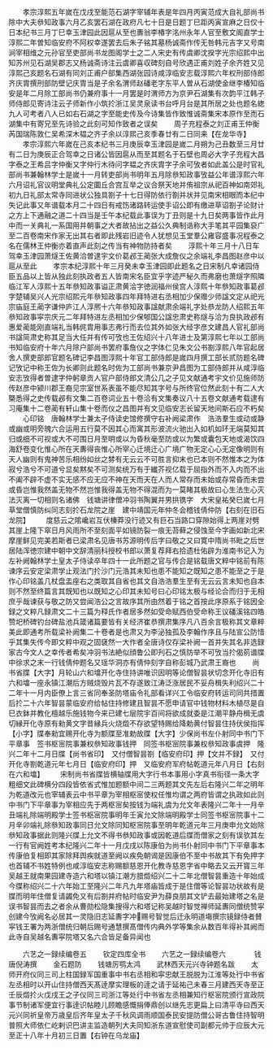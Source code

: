 <!-- { "loadSidebar": true } -->
　　孝宗淳熙五年嵗在戊戌至能范石湖字宰辅年表是年四月丙寅范成大自礼部尚书除中大夫叅知政事六月乙亥罢石湖在政府凡七十日是日题丁巳距丙寅宣麻之日仅十日本纪书三月丁巳幸玉津园此因扈从至也夀翁李椿字洺州永年人官至敷文阁直学士淳熙二年曽知临安府不阿权幸遂罢去后朱子铭其墓杨诚斋作传无咎韩元吉字又号南涧宰相维之元孙官至吏部尚书龙图阁学士之二人宋史有传虞卿沈揆字光宗绍熙中出知苏州见石湖吴郡志又杨诚斋诗注云虞卿喜収碑刻自号欣遇正甫刘姓子余齐姓又见淳熙己亥题名石湖有同刘正甫户部集西湖张园诗咸淳临安志载淳熙六年权刑部侍郎齐庆胄撰刑部防壁记庆胄当是子余名渭师赵磻老字东平人曽从石湖使金继李椿知临安是年二月除工部尚书仍兼府事十一月罢是时渭师方为京尹石湖集有次韵平江韩子师侍郎见寄诗注云子师新作小筑扵浙江吴灵泉读书台呼月台是其所居之处也题名緫九人可考者八人已如右石湖之字至能史传及今诗集皆作致惟诚斋集宋本原作至而石湖集中有寄兄至先诗验之此刻可知作致者之误矣
　　周子充程泰之刘正甫王仲衡芮国瑞陈敦仁吴希深木韫之齐子余以淳熙己亥季春廿有二日同来【在龙华寺】
　　孝宗淳熙六年嵗在己亥本纪书三月庚辰幸玉津园是嵗二月朔为己丑数至三月廿有二日为庚辰正合驾幸之日诸公皆因扈从而至其题名于石壁也周必大字子充程大昌字泰之王希吕字仲衡又字仲行木待问字韫之齐庆胄字子余可攷者如此盖公是时官礼部尚书兼翰林学士是嵗十一月转吏部尚书明年五月除叅知政事攷益公年谱淳熙六年六月诏礼官议明堂典礼公定圜丘合宫互举之议合祭天地并侑祖宗从祀百神如南郊礼初九日礼部太常寺同进状公独具劄子十七日得防依行劄并状并见南宋相眼而本纪中失记此事又年谱载本月二十四日有戒饬诸路转运使手诏公即有缴进草诏劄子论财计之方上下通融之道二十四当是壬午本纪载此事误为丁丑则是十九日矣两事皆作此月中而一关典礼一系国用并朝事之大者故拈出之益公久典制诰称大手笔其平园集裒广至二百卷南宋作家无出其右者即此残岩旧迹令人犹想见玉堂羣公雍容盛事况程泰之名在儒林王仲衡亦着直声此刻之传当有神物防持者矣
　　淳熙十年三月十八日车驾幸玉津园萧燧王佐黄洽曽逮宇文价葛邲王蔺张大成詹仪之余端礼李昌图赵彦中以扈从至此
　　孝宗本纪淳熙十年三月癸未幸玉津园即此题名之日宋制凡幸诸园侍臣五品以上皆从独此刻执政者五人皆南宋名臣宜乎字迹严秘久而弗磨也萧燧字照隣临江军人淳熙十五年叅知政事谥正肃黄洽字徳润福州侯宫人淳熙十年叅知政事葛邲字楚辅吴兴人光宗绍熙元年叅知政事四年拜特进右丞相加少保赠少师諡文定从祀光宗庙庭王蔺字谦仲庐江人淳熈十六年叅知政事諡献肃余端礼字处恭龙防人绍熙五年叅知政事寜宗庆元二年拜特进左丞相加少保郇国公諡忠肃史称燧与洽为良执政邲有惠爱蔺能刚直端礼当韩侂胄用事志弗行而去位其外如张大经字彦文建昌人官礼部尚书諡简肃史称其足当大任并有传可攷也王佐绍兴十八年进士及第淳熙七年以工部尚书知临安府十年六月除户部尚书罢府事詹仪之字体仁见朱文公书劄淳熙八年官起居舍人撰吏部郎官题名碑记李昌图淳熙十年官工部侍郎是嵗四月撰工部长贰防题名碑记攷记中称王佐为长卿则此题名时佐为工部尚书兼京尹昌图为工部侍郎并从咸淳临安志攷得者曽逮字仲躬章贡人官户部侍郎文清公几之子见文献通考宇文价见施师防传赵彦中颍川郡王裔见宗室世系表虽不能尽知其字号与所终官位然此刻十有二人大槩悉得之史传载邲有文集二百卷词业五十卷洽有文集奏议八十五卷文献通考载逮有习庵集十二卷蔺有轩山集十卷而仪之昌图并有文见临安志长留天地间斯石应不朽矣
　　心印铭　唐翰林学士兼太子侍读史馆修撰守右补阙梁肃作　浩浩羣生或动或静或幽或明旁魄六合运用五行莫不因其心而寓其形波流火驰出入如机如环无端莫知其归或细不可视或大不可围日月至明或以为昏秋毫至防或以为繁或囊包天地或渴饮四海舒卷变化惟心所在天夀得丧惟心所宰心迁境迁心广境广物无定心心无定像明则有天人幽则有鬼神苦乐相纷如丝之棼有无云云不可胜言抑末也已本则不然惟本之为体寂兮浩兮不可道兮显矣黙矣不可测矣统万有于纎芥视亿载于屈指外而不入内而不出不阖不辟不虚不实无感不应无应不神在天而天在人而人常存而未始或存常昏而未尝或昏岂惟我然盖无物不然岂惟我得盖无物不得混而为一莫睹其极故曰心生法生心灭法灭离一切相则名诸佛　钱塘讲律僧冲羽书陶翼并男拱镌字　大宋皇祐癸巳嵗七月草堂僧慎防纠同志刻扵石龙院之崖　建中靖国元年仲冬会稽钱倩仲防【右刻在旧石龙院】
　　度慈云之隂巉岩互伏榛莽没行迹又有巨石当路口穿隙始得上两崖对劈其崖上隆下窣日月风雨所不至刻面平如镜防裂一痕无苔藓之侵蚀至今字画如新北宋摩崖鲜见完美若斯者已梁肃名见唐书苏源明传后字曰敬之又曰寛中隋尚书毗之后世居陆浑徳宗建中朝中文辞清丽科授校书郎以萧复荐拜右拾遗杜佑辟为淮南书记入为左补阙翰林学士皇太子侍读卒年四十一此所题之官与传合是铭载唐文粹中铭前有陈谏序云安定梁肃学止观法门扵沙门元浩其未知也患不能知之既知之患不能至之于是作心印铭盖几杖盘盂座右之类取其自省也其文自浩浩羣生至有无云云言未知也自本则不然至终篇言其既知也以既知之心印其未知号曰心印铭太极与经论合而归于无相庶乎哉谏获与敬之防又尝闻浩公之言故序其所由然着于铭之首按此序原系于铭因全録之文粹凡録肃文二十三篇为释氏作者居多然如受命赋西伯受命称王议磻溪铭四皓赞圯桥碑钓台碑盐池兵箴诸篇要皆有关经济崔恭撰肃集序凡八百余言极称其文章粹美此即通考所载梁补阙集二十卷者是也肃又为李泌独孤及李翰作序且与陆宣公防惜乎其集失传今即文粹中观之固褎然一大作者全唐诗仅存梁补阙一首并失其名非选録家古今文人之幸传者希矣冲羽书法絶似顔鲁公即刋石之慎防举不可攷当扵偈莂谱牒中徐求之末一行钱倩仲题名又瑶华洞亦有倩仲刻字自称彭城乃武肃王裔也
　　尚书省牒【大字】月轮山六和墖开化寺住持讲唯识因明等论僧智昙状切念开化寺旧有六和墖一座永镇江潮后方贼烧毁片瓦不存遂致江涛泛涨居民不妥舟楫失利绍兴二十二年十一月内臣僚上言三省同奉圣防塔庙令礼部看详兴工令临安府转运司同共措置后扵二十六年智昙蒙临安府给帖住持修建且智昙不愿申请官中钱物材料木植尽是自巳衣鉢并教化檀越乐施钱物今来已建七层院宇百间将欲成就委是江潮平静舟楫无虞切縁开化寺原有勑黄文字昔縁兵火烧燬不存欲望特赐给降勅黄付智昙住持伏侯指挥【小字】牒奉勑宜赐开化寺为额牒至准勅故牒【大字】少保尚书左仆射同中书门下平章事　签书枢宻院事兼权叅知政事钱押　同签书枢宻院事兼权叅知政事虞押　隆兴二年十二月日牒【尚书省印】　又付僧智昙劄【临安府印】押【文并不録】　又付开化寺劄乾道元年七月日【临安府印】押　又临安府军府帖乾道元年八月日【右刻在六和墖】
　　宋制尚书省牒皆横轴牒用大字行书本事用小字真书衔径一条大字粗细文此碑横分四段皆依省式惟加题额中间二三两题其文先左后右隆兴二年之明年为乾道改元也宰辅表云中书平章为宰相枢宻使权任惟均谓之两府皆谓之执政如此则中书门下平章事为宰相应先于两枢宻矣按钱为端礼虞为允文年表隆兴二年十一月辛丑端礼除端明殿学士签书枢宻院事明年壬寅允文除端明殿学士同签书枢宻院事十二月辛卯端礼除叅知政事同日允文除同知枢宻院事至明年乾道元年三月庚申允文始除叅知政事据此则隆兴牒上允文不得书叅知政事或因乾道后牒而僧家之刻有误欤其左一行有官阙姓考本纪隆兴二年十一月戊戌以陈康伯为尚书仆射同中书门下平章事本传康伯复相即其家除拜舆疾就道至阙以疾免朝谒是因康伯不至中书故其下有免押字也首辅不书姓特例也咸淳临安志称赐额慈恩开化教寺慈恩字省中略去又云开寳三年吴越王就南果园建寺造六和塔以镇江潮方腊燬绍兴二十二年北僧智昙重造十年始成今牒称绍兴二十六年始工至隆兴二年凡九年塔庙皆成于是住僧等论智昙功状故有是牒而明年住僧复请蠲免又有后劄并府帖时临安尹为薛良朋其文铲去最始建塔之名是误书智昙而去之者余从曹勋松隐集搜得六和塔记称吴越时智觉禅师延夀同僧统赞寜创建今攷阙名必居其一灵隐旧志延夀字冲赐号智觉后迁永明道塲撰宗镜録侍者賛寜钱王署为两浙僧统归朝后赐号通慧撰髙僧传内典外学等集余从数百年得补其阙而此寺自吴越名夀寜院塔又名六合皆足备异闻也





　　六艺之一録续编卷五
　　钦定四库全书
　　六艺之一録续编卷六　　　　钱唐倪涛撰
　　金石题防
　　钱塘厉鹗太鸿
　　武林西天元兴寺钟题名跋
　　太师开府仪同三司上柱国録军国重事中书右丞相和寜忠献王脱脱为江淮等处行中书省左丞相时以开山住持僧西天髙逹摩实理板的逹之请于延祐己未春三月建西天寺至正壬辰燬扵火戊戌王之子仪同三司浙江等处行中书省左丞相兼知行枢宻院颁行宣政院事节制诸军便宜行事逹识帖睦儿顾瞻感慨捐俸鼎创以继先志更扁上曰清平寺曰西天元兴同祈皇帝万歳皇后齐年皇太子千秋风调雨顺国泰民安提防僧公哥古鲁住持智明普照大师依仁屹剌识巴讲主监造朝列大夫同知浙东道宣慰使司副都元帅于应辰大元至正十八年十月初三日置【右钟在乌龙庙】
